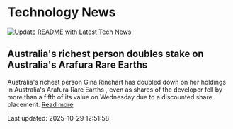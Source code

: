# Technology News

[![Update README with Latest Tech News](https://github.com/tcdtist/daily-tech-digest/actions/workflows/main.yml/badge.svg)](https://github.com/tcdtist/daily-tech-digest/actions/workflows/main.yml)

## Australia's richest person doubles stake on Australia's Arafura Rare Earths
Australia's richest person Gina Rinehart has doubled down on her holdings in Australia's Arafura Rare Earths , even as shares of the developer fell by more than a fifth of its value on Wednesday due to a discounted share placement.
[Read more](https://www.reuters.com/world/asia-pacific/australias-richest-person-doubles-stake-australias-arafura-rare-earths-2025-10-28/)



Last updated: 2025-10-29 12:51:58
